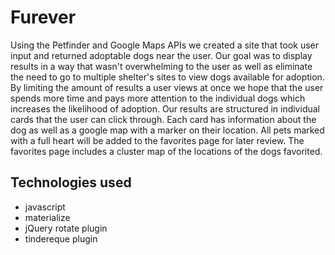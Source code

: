 # Furever 
Using the Petfinder and Google Maps APIs we created a site that took user input and returned adoptable dogs near the user. Our goal was to display results in a way that wasn't overwhelming to the user as well as eliminate the need to go to multiple shelter's sites to view dogs available for adoption. By limiting the amount of results a user views at once we hope that the user spends more time and pays more attention to the individual dogs which increases the likelihood of adoption. 
Our results are structured in individual cards that the user can click through. Each card has information about the dog as well as a google map with a marker on their location. All pets marked with a full heart will be added to the favorites page for later review. The favorites page includes a cluster map of the locations of the dogs favorited.

## Technologies used 
- javascript
- materialize
- jQuery rotate plugin
- tindereque plugin 

